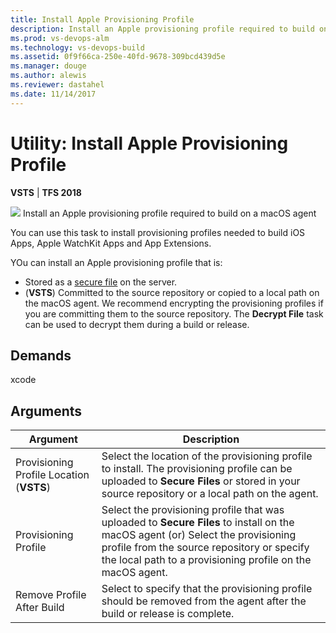 ```yaml
---
title: Install Apple Provisioning Profile
description: Install an Apple provisioning profile required to build on a macOS agent in VSTS and Team Foundation Server TFS
ms.prod: vs-devops-alm
ms.technology: vs-devops-build
ms.assetid: 0f9f66ca-250e-40fd-9678-309bcd439d5e
ms.manager: douge
ms.author: alewis
ms.reviewer: dastahel
ms.date: 11/14/2017
---
```


# Utility: Install Apple Provisioning Profile

**VSTS** | **TFS 2018**

![](../build/_img/xcode-build.png) Install an Apple provisioning profile required to build on a macOS agent

You can use this task to install provisioning profiles needed to build iOS Apps, Apple WatchKit Apps and App Extensions.

YOu can install an Apple provisioning profile that is:
- Stored as a [secure file](../../concepts/library/secure-files.md) on the server. 
- (**VSTS**) Committed to the source repository or copied to a local path on the macOS agent. We recommend encrypting the provisioning profiles if you are committing them to the source repository. The **Decrypt File** task can be used to decrypt them during a build or release.

## Demands

xcode

## Arguments

| Argument | Description |
| -------- | ----------- |
| Provisioning Profile Location (**VSTS**) | Select the location of the provisioning profile to install. The provisioning profile can be uploaded to **Secure Files** or stored in your source repository or a local path on the agent. |
| Provisioning Profile | Select the provisioning profile that was uploaded to **Secure Files** to install on the macOS agent (or) Select the provisioning profile from the source repository or specify the local path to a provisioning profile on the macOS agent.|
| Remove Profile After Build | Select to specify that the provisioning profile should be removed from the agent after the build or release is complete. |
